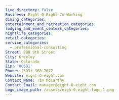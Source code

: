 ```yaml
---
live_directory: false
Business: Eight-0-Eight Co-Working
dining_categories:
entertainment_and_recreation_categories:
lodging_and_event_centers_categories:
nightlife_categories:
retail_categories:
service_categories:
  - professional-consulting
Street: 808 9th Street
City: Greeley
State: Colorado
Zip: '80631'
Phone: (303) 968-7677
Website: eight-0-eight.com
Contact_Name: Tim McCarthy
Contact_Email: manager@eight-0-eight.com
Logo_image_path: /assets/eigh-0-eight-logo-1.png
---
```


